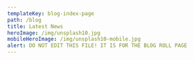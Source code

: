 ```yaml
---
templateKey: blog-index-page
path: /blog
title: Latest News
heroImage: /img/unsplash10.jpg
mobileHeroImage: /img/unsplash10-mobile.jpg
alert: DO NOT EDIT THIS FILE! IT IS FOR THE BLOG ROLL PAGE
---
```

